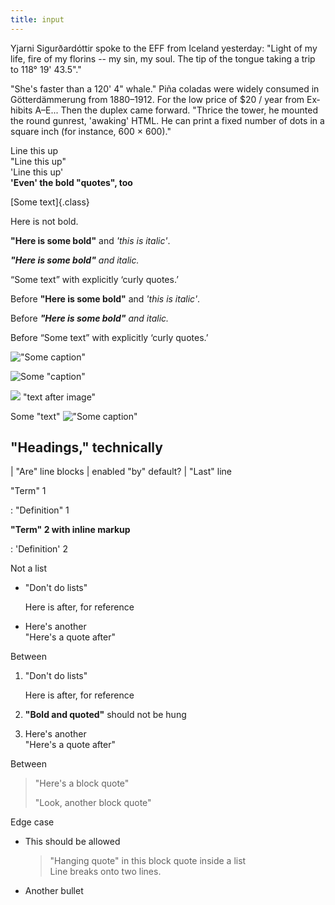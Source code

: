 ```yaml
---
title: input
---
```


Yjarni Sigurðardóttir spoke to the EFF from Iceland yesterday: "Light of my life, fire of my florins -- my sin, my soul. The tip of the tongue taking a trip to 118° 19' 43.5"."

"She's faster than a 120' 4" whale." Piña co­ladas were widely consumed in
Götterdämmerung from 1880–1912. For the low price of \$20 / year from Ex­hi­bits A–E... Then the duplex came forward. "Thrice the tower, he mounted the round gunrest, 'awaking' HTML. He can print a fixed num­ber of dots in a square inch (for in­stance, 600 × 600)."

Line this up\
"Line this up"\
'Line this up'\
**'Even' the bold "quotes", too**

[Some text]{.class}

Here is not bold.

**"Here is some bold"** and _'this is italic'_.

_**"Here is some bold"** and italic._

“Some text” with explicitly ‘curly quotes.’

Before **"Here is some bold"** and _'this is italic'_.

Before _**"Here is some bold"** and italic._

Before “Some text” with explicitly ‘curly quotes.’

!["Some caption"](img.png)

![Some "caption"](img.png)

![](img.png) "text after image"

Some "text" !["Some caption"](img.png)

## "Headings," technically

| "Are" line blocks
| enabled "by" default?
| "Last" line


"Term" 1

:   "Definition" 1

**"Term" 2 with inline markup**

:   'Definition' 2

Not a list

- "Don't do lists"

  Here is after, for reference

- Here's another\
  "Here's a quote after"

Between

1.  "Don't do lists"

    Here is after, for reference

1.  **"Bold and quoted"** should not be hung

1.  Here's another\
    "Here's a quote after"

Between

> "Here's a block quote"
>
> "Look, another block quote"

Edge case

- This should be allowed

  > "Hanging quote" in this block quote inside a list\
  > Line breaks onto two lines.

- Another bullet
